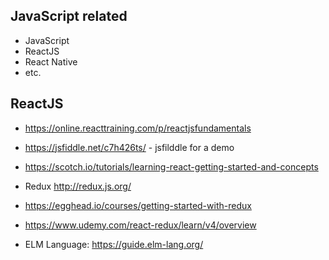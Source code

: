 ## JavaScript related


- JavaScript
- ReactJS
- React Native
- etc.


## ReactJS

- <https://online.reacttraining.com/p/reactjsfundamentals>

- <https://jsfiddle.net/c7h426ts/> - jsfilddle for a demo

- <https://scotch.io/tutorials/learning-react-getting-started-and-concepts> 

- Redux <http://redux.js.org/> 

- <https://egghead.io/courses/getting-started-with-redux>

- <https://www.udemy.com/react-redux/learn/v4/overview> 

- ELM Language: <https://guide.elm-lang.org/>
